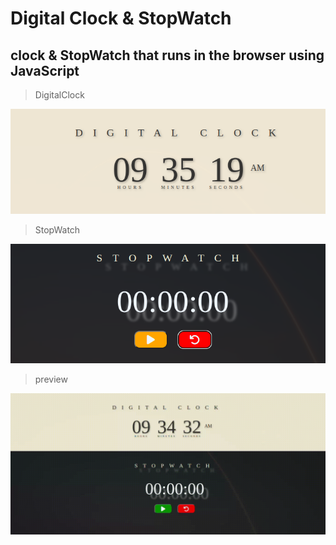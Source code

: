 # Digital Clock & StopWatch

## clock & StopWatch that runs in the browser using JavaScript

>DigitalClock

![DigitalClock](./preview/DigitalClock.png)

>StopWatch

![StopWatch](./preview/StopWatch.png)

>preview

![preview](https://github.com/itsmaarouf/road-to-front-end/blob/master/Level%201:%20Basic/Digital%20Clock%20%26%20StopWatch/preview/ClockStopWatch.gif)
